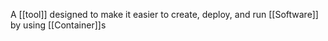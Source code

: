 A [[tool]] designed to make it easier to create, deploy, and run [[Software]] by using [[Container]]s
